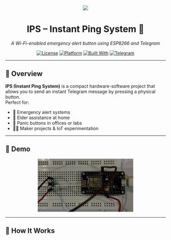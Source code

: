 <div align="center">

<img src="https://img.icons8.com/fluency/96/alarm.png" width="80" />

# IPS – Instant Ping System 🚨  
*A Wi-Fi-enabled emergency alert button using ESP8266 and Telegram*

[![License](https://img.shields.io/badge/license-MIT-green.svg)](LICENSE)
[![Platform](https://img.shields.io/badge/platform-ESP8266-blue.svg)](#hardware)
[![Built With](https://img.shields.io/badge/built%20with-C++-informational)](https://www.arduino.cc/)
[![Telegram](https://img.shields.io/badge/telegram-bot-blue)](https://telegram.org/)

</div>

---

## 📖 Overview

**IPS (Instant Ping System)** is a compact hardware-software project that allows you to send an instant Telegram message by pressing a physical button.  
Perfect for:

- 🔴 Emergency alert systems  
- 🧓 Elder assistance at home  
- 🏢 Panic buttons in offices or labs  
- 👨‍🔧 Maker projects & IoT experimentation

---

## 📸 Demo

<p align="center">
  <img src="ips_pic.jpg" alt="Button on breadboard" width="300">
</p>

---

## 📡 How It Works

